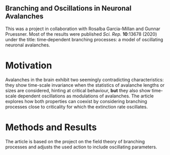 ## Branching and Oscillations in Neuronal Avalanches

This was a project in collaboration with Rosalba Garcia-Millan and Gunnar Pruessner. Most of the results were published _Sci. Rep._ **10**:13678 (2020) under the title: time‐dependent branching processes: a model of oscillating neuronal avalanches.

# Motivation
Avalanches in the brain exhibit two seemingly contradicting characteristics: they show time-scale invariance when the statistics of avalanche lengths or sizes are considered, hinting at critical behaviour, **but** they also show time-scale dependent oscillations as modulations of avalanches.
The article explores how both properties can coexist by considering branching processes close to criticality for which the extinction rate oscillates.

# Methods and Results
The article is based on the project on the field theory of branching processes and adjusts the used action to include oscillating parameters.

